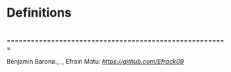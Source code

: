 # Definitions <h1>
=======================================================
  
Benjamin Barona:_ _
Efrain Matu: _https://github.com/Efrack09_
